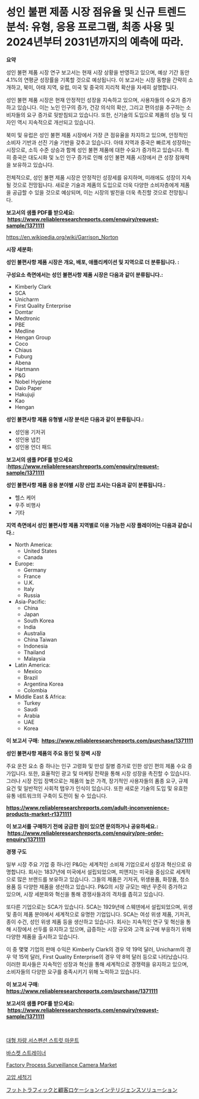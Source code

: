 <p><h1>성인 불편 제품 시장 점유율 및 신규 트렌드 분석: 유형, 응용 프로그램, 최종 사용 및 2024년부터 2031년까지의 예측에 따라.</h1></p><p><strong>요약</strong></p>
<p><p>성인 불편 제품 시장 연구 보고서는 현재 시장 상황을 반영하고 있으며, 예상 기간 동안 4.1%의 연평균 성장률을 기록할 것으로 예상됩니다. 이 보고서는 시장 동향을 간략히 소개하고, 북미, 아태 지역, 유럽, 미국 및 중국의 지리적 확산을 자세히 설명합니다.</p><p>성인 불편 제품 시장은 현재 안정적인 성장을 지속하고 있으며, 사용자들의 수요가 증가하고 있습니다. 이는 노인 인구의 증가, 건강 의식의 확산, 그리고 편의성을 추구하는 소비자들의 요구 증가로 뒷받침되고 있습니다. 또한, 신기술의 도입으로 제품의 성능 및 디자인 역시 지속적으로 개선되고 있습니다.</p><p>북미 및 유럽은 성인 불편 제품 시장에서 가장 큰 점유율을 차지하고 있으며, 안정적인 소비자 기반과 선진 기술 기반을 갖추고 있습니다. 아태 지역과 중국은 빠르게 성장하는 시장으로, 소득 수준 상승과 함께 성인 불편 제품에 대한 수요가 증가하고 있습니다. 특히 중국은 대도시화 및 노인 인구 증가로 인해 성인 불편 제품 시장에서 큰 성장 잠재력을 보유하고 있습니다.</p><p>전체적으로, 성인 불편 제품 시장은 안정적인 성장세를 유지하며, 미래에도 성장이 지속될 것으로 전망됩니다. 새로운 기술과 제품의 도입으로 더욱 다양한 소비자층에게 제품을 공급할 수 있을 것으로 예상되며, 이는 시장의 발전을 더욱 촉진할 것으로 전망됩니다.</p></p>
<p><strong>보고서의 샘플 PDF를 받으세요: &nbsp;<a href="https://www.reliableresearchreports.com/enquiry/request-sample/1371111">https://www.reliableresearchreports.com/enquiry/request-sample/1371111</a></strong></p>
<p><a href="https://en.wikipedia.org/wiki/Garrison_Norton">https://en.wikipedia.org/wiki/Garrison_Norton</a></p>
<p><strong>시장 세분화:</strong></p>
<p><strong> 성인 불편사항 제품 시장은 개요, 배포, 애플리케이션 및 지역으로 더 분류됩니다. :</strong></p>
<p><strong>구성요소 측면에서는 성인 불편사항 제품 시장은 다음과 같이 분류됩니다.:</strong></p>
<p><ul><li>Kimberly Clark</li><li>SCA</li><li>Unicharm</li><li>First Quality Enterprise</li><li>Domtar</li><li>Medtronic</li><li>PBE</li><li>Medline</li><li>Hengan Group</li><li>Coco</li><li>Chiaus</li><li>Fuburg</li><li>Abena</li><li>Hartmann</li><li>P&G</li><li>Nobel Hygiene</li><li>Daio Paper</li><li>Hakujuji</li><li>Kao</li><li>Hengan</li></ul></p>
<p><strong> 성인 불편사항 제품 유형별 시장 분석은 다음과 같이 분류됩니다.:</strong></p>
<p><ul><li>성인용 기저귀</li><li>성인용 냅킨</li><li>성인용 언더 패드</li></ul></p>
<p><strong>보고서의 샘플 PDF를 받으세요 :<a href="https://www.reliableresearchreports.com/enquiry/request-sample/1371111">https://www.reliableresearchreports.com/enquiry/request-sample/1371111</a></strong></p>
<p><strong> 성인 불편사항 제품 응용 분야별 시장 산업 조사는 다음과 같이 분류됩니다.:</strong></p>
<p><ul><li>헬스 케어</li><li>우주 비행사</li><li>기타</li></ul></p>
<p><strong>지역 측면에서 성인 불편사항 제품 지역별로 이용 가능한 시장 플레이어는 다음과 같습니다.:</strong></p>
<p><ul>
    <li>
        North America:
        <ul>
            <li>United States</li>
            <li>Canada</li>
        </ul>
    </li>
    <li>
        Europe:
        <ul>
            <li>Germany</li>
            <li>France</li>
            <li>U.K.</li>
            <li>Italy</li>
            <li>Russia</li>
        </ul>
    </li>
    <li>
        Asia-Pacific:
        <ul>
            <li>China</li>
            <li>Japan</li>
            <li>South Korea</li>
            <li>India</li>
            <li>Australia</li>
            <li>China Taiwan</li>
            <li>Indonesia</li>
            <li>Thailand</li>
            <li>Malaysia</li>
        </ul>
    </li>
    <li>
        Latin America:
        <ul>
            <li>Mexico</li>
            <li>Brazil</li>
            <li>Argentina Korea</li>
            <li>Colombia</li>
        </ul>
    </li>
    <li>
        Middle East & Africa:
        <ul>
            <li>Turkey</li>
            <li>Saudi</li>
            <li>Arabia</li>
            <li>UAE</li>
            <li>Korea</li>
        </ul>
    </li>
    </ul></p>
<p><strong>이 보고서 구매: &nbsp;<a href="https://www.reliableresearchreports.com/purchase/1371111">https://www.reliableresearchreports.com/purchase/1371111</a></strong></p>
<p><strong>성인 불편사항 제품의 주요 동인 및 장벽 시장</strong></p>
<p><p>주요 운전 요소 중 하나는 인구 고령화 및 만성 질병 증가로 인한 성인 편의 제품 수요 증가입니다. 또한, 효율적인 광고 및 마케팅 전략을 통해 시장 성장을 촉진할 수 있습니다. 그러나 시장 진입 장벽으로는 제품의 높은 가격, 장기적인 사용자들의 품종 요구, 규제 요건 및 일반적인 사회적 탭우가 인식이 있습니다. 또한 새로운 기술의 도입 및 유효한 유통 네트워크의 구축이 도전이 될 수 있습니다.</p></p>
<p><strong><a href="https://www.reliableresearchreports.com/adult-inconvenience-products-market-r1371111">https://www.reliableresearchreports.com/adult-inconvenience-products-market-r1371111</a></strong></p>
<p><strong>이 보고서를 구매하기 전에 궁금한 점이 있으면 문의하거나 공유하세요.: &nbsp;<a href="https://www.reliableresearchreports.com/enquiry/pre-order-enquiry/1371111">https://www.reliableresearchreports.com/enquiry/pre-order-enquiry/1371111</a></strong></p>
<p><strong>경쟁 구도</strong></p>
<p><p>일부 시장 주요 기업 중 하나인 P&G는 세계적인 소비재 기업으로서 성장과 혁신으로 유명합니다. 회사는 1837년에 미국에서 설립되었으며, 피앤지는 미국을 중심으로 세계적으로 많은 브랜드를 보유하고 있습니다. 그들의 제품은 기저귀, 위생용품, 화장품, 청소용품 등 다양한 제품을 생산하고 있습니다. P&G의 시장 규모는 매년 꾸준히 증가하고 있으며, 시장 세분화와 혁신을 통해 경쟁사들과의 격차를 좁히고 있습니다.</p><p>또다른 기업으로는 SCA가 있습니다. SCA는 1929년에 스웨덴에서 설립되었으며, 위생 및 종이 제품 분야에서 세계적으로 유명한 기업입니다. SCA는 여성 위생 제품, 기저귀, 종이 수건, 성인 위생 제품 등을 생산하고 있습니다. 회사는 지속적인 연구 및 혁신을 통해 시장에서 선두를 유지하고 있으며, 급증하는 시장 규모와 고객 요구에 부응하기 위해 다양한 제품을 출시하고 있습니다.</p><p>이 중 몇몇 기업의 판매 수익은 Kimberly Clark의 경우 약 19억 달러, Unicharm의 경우 약 15억 달러, First Quality Enterprise의 경우 약 8억 달러 등으로 나타났습니다. 이러한 회사들은 지속적인 성장과 혁신을 통해 세계적으로 경쟁력을 유지하고 있으며, 소비자들의 다양한 요구를 충족시키기 위해 노력하고 있습니다.</p></p>
<p><strong>이 보고서 구매: &nbsp; <a href="https://www.reliableresearchreports.com/purchase/1371111">https://www.reliableresearchreports.com/purchase/1371111</a></strong></p>
<p><strong>보고서의 샘플 PDF를 받으세요: &nbsp;<a href="https://www.reliableresearchreports.com/enquiry/request-sample/1371111">https://www.reliableresearchreports.com/enquiry/request-sample/1371111</a></strong><strong></strong></p>
<p>&nbsp;</p>
<p><p><a href="https://github.com/KellyLyncyh543964/Market-Research-Report-List-2/blob/main/7010428137057.md">대형 차량 서스펜션 스트럿 마운트</a></p><p><a href="https://medium.com/@sherlock567567/%EB%B0%94%EC%8A%A4%EC%BC%93-%EC%8A%A4%ED%8A%B8%EB%A0%88%EC%9D%B4%EB%84%88-%EC%8B%9C%EC%9E%A5-%EA%B7%9C%EB%AA%A8-%EB%B0%8F-%EC%A0%90%EC%9C%A0%EC%9C%A8-%EB%B6%84%EC%84%9D-%EC%84%B1%EC%9E%A5-%ED%8A%B8%EB%A0%8C%EB%93%9C-%EB%B0%8F-%EC%98%88%EC%B8%A1-2024-2031-62e1021b99a1">바스켓 스트레이너</a></p><p><a href="https://issuu.com/reportprime-2/docs/factory-process-surveillance-camera-market-size-20">Factory Process Surveillance Camera Market</a></p><p><a href="https://medium.com/@cheddar67856/2024%EB%85%84%EB%B6%80%ED%84%B0-2031%EB%85%84%EA%B9%8C%EC%A7%80%EC%9D%98-%EA%B3%A0%EC%95%95-%EC%84%B8%EC%B2%99%EA%B8%B0-%EC%8B%9C%EC%9E%A5-%EC%A0%90%EC%9C%A0%EC%9C%A8%EA%B3%BC-%EA%B2%BD%EC%9F%81%EC%A0%81-%ED%92%8D%EA%B2%BD%EC%97%90-%EB%8C%80%ED%95%9C-%ED%86%B5%EC%B0%B0%EB%A0%A5-983024c63c96">고압 세척기</a></p><p><a href="https://medium.com/@trevawiszk20231/%E3%83%95%E3%83%83%E3%83%88%E3%83%88%E3%83%A9%E3%83%95%E3%82%A3%E3%83%83%E3%82%AF%E3%81%A8%E9%A1%A7%E5%AE%A2%E3%83%AD%E3%82%B1%E3%83%BC%E3%82%B7%E3%83%A7%E3%83%B3%E3%82%A4%E3%83%B3%E3%83%86%E3%83%AA%E3%82%B8%E3%82%A7%E3%83%B3%E3%82%B9%E3%82%BD%E3%83%AA%E3%83%A5%E3%83%BC%E3%82%B7%E3%83%A7%E3%83%B3%E3%81%AE%E5%B8%82%E5%A0%B4%E5%88%86%E6%9E%90%E3%81%8A%E3%82%88%E3%81%B32024%E5%B9%B4%E3%81%8B%E3%82%892031%E5%B9%B4%E3%81%BE%E3%81%A7%E3%81%AE%E3%82%B5%E3%82%A4%E3%82%BA%E4%BA%88%E6%B8%AC-3ee15edf4e7e">フットトラフィックと顧客ロケーションインテリジェンスソリューション</a></p></p>